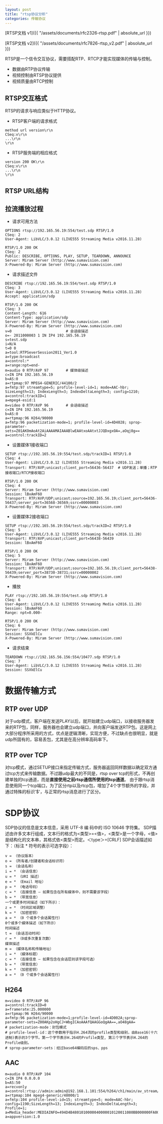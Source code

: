 ```yaml
---
layout: post
title: "rtsp协议分析"
categories: 传输协议
---
```


<!-- * toc
{:toc} -->

[RTSP文档 v1]({{ "/assets/documents/rfc2326-rtsp.pdf" | absolute_url }})

[RTSP文档 v2]({{ "/assets/documents/rfc7826-rtsp_v2.pdf" | absolute_url }})

RTSP是一个信令交互协议，需要搭配RTP、RTCP才能实现媒体的传输与控制。
- 数据由RTP协议传输
- 视频控制由RTSP协议提供
- 视频质量由RTCP控制

## RTSP交互格式
RTSP的请求与响应类似于HTTP协议。
- RTSP客户端的请求格式

```
method url version\r\n
CSeq:x\r\n
...\r\n
\r\n
```

- RTSP服务端的相应格式

```
version 200 OK\r\n
CSeq:x\r\n
...\r\n
\r\n
```

## RTSP URL结构

## 拉流播放过程
- 请求可用方法

```
OPTIONS rtsp://192.165.56.19:554/test.sdp RTSP/1.0
CSeq: 2
User-Agent: LibVLC/3.0.12 (LIVE555 Streaming Media v2016.11.28)
```

```
RTSP/1.0 200 OK
CSeq: 2
Public: DESCRIBE, OPTIONS, PLAY, SETUP, TEARDOWN, ANNOUNCE
Server: Miram Server (http://www.sumavision.com)
X-Powered-By: Miram Server (http://www.sumavision.com)
```

- 请求描述文件

```
DESCRIBE rtsp://192.165.56.19:554/test.sdp RTSP/1.0
CSeq: 3
User-Agent: LibVLC/3.0.12 (LIVE555 Streaming Media v2016.11.28)
Accept: application/sdp
```

```
RTSP/1.0 200 OK
CSeq: 3
Content-Length: 616
Content-Type: application/sdp
Server: Miram Server (http://www.sumavision.com)
X-Powered-By: Miram Server (http://www.sumavision.com)
v=0                         # 会话级描述
o=- 2011000003 1 IN IP4 192.165.56.19
s=test.sdp
i=N/A
t=0 0
a=tool:RTPSeverSession2011_Ver1.0
a=type:broadcast
a=control:*
a=range:npt=end-
m=audio 0 RTP/AVP 97        # 媒体级描述
c=IN IP4 192.165.56.19
b=AS:0
a=rtpmap:97 MPEG4-GENERIC/44100/2
a=fmtp:97 streamtype=5; profile-level-id=1; mode=AAC-hbr; SizeLength=13; IndexLength=3; IndexDeltaLength=3; config=1210;
a=control:trackID=1
a=mpeg4-esid:1
m=video 0 RTP/AVP 96        # 会话级描述
c=IN IP4 192.165.56.19
b=AS:0
a=rtpmap:96 H264/90000
a=fmtp:96 packetization-mode=1; profile-level-id=4D4028; sprop-parameter-sets=Z01AKOmAoAt2AiAAAAMAIAAABlwEAAtxoAAtxtJJQDxgxOA=,aOqj8g==
a=control:trackID=2
```

- 设置媒体1接收端口

```
SETUP rtsp://192.165.56.19:554/test.sdp/trackID=1 RTSP/1.0
CSeq: 4
User-Agent: LibVLC/3.0.12 (LIVE555 Streaming Media v2016.11.28)
Transport: RTP/AVP;unicast;client_port=56436-56437  # UDP发送；单播；RTP接收端口/RTCP接收端口
```

```
RTSP/1.0 200 OK
CSeq: 4
Server: Miram Server (http://www.sumavision.com)
Session: lBxAmF6O
Transport: RTP/AVP/UDP;unicast;source=192.165.56.19;client_port=56436-56437;server_port=36568-36569;ssrc=00000003
X-Powered-By: Miram Server (http://www.sumavision.com)
```

- 设置媒体2接收端口

```
SETUP rtsp://192.165.56.19:554/test.sdp/trackID=2 RTSP/1.0
CSeq: 5
User-Agent: LibVLC/3.0.12 (LIVE555 Streaming Media v2016.11.28)
Transport: RTP/AVP;unicast;client_port=56438-56439
Session: lBxAmF6O
```

```
RTSP/1.0 200 OK
CSeq: 5
Server: Miram Server (http://www.sumavision.com)
Session: lBxAmF6O
Transport: RTP/AVP/UDP;unicast;source=192.165.56.19;client_port=56438-56439;server_port=38730-38731;ssrc=00000002
X-Powered-By: Miram Server (http://www.sumavision.com)
```

- 播放

```
PLAY rtsp://192.165.56.19:554/test.sdp RTSP/1.0
CSeq: 6
User-Agent: LibVLC/3.0.12 (LIVE555 Streaming Media v2016.11.28)
Session: lBxAmF6O
Range: npt=0.000-
```

```
RTSP/1.0 200 OK
CSeq: 6
Server: Miram Server (http://www.sumavision.com)
Session: SSXkElCu
X-Powered-By: Miram Server (http://www.sumavision.com)
```

- 请求结束

```
TEARDOWN rtsp://192.165.56.156:554/10477.sdp RTSP/1.0
CSeq: 7
User-Agent: LibVLC/3.0.12 (LIVE555 Streaming Media v2016.11.28)
Session: SSXkElCu
```

# 数据传输方式
## RTP over UDP
对于udp模式，客户端在发送PLAY以后，就开始建立udp端口，以接收服务器发来的RTP包，同样，服务器也会建立udp端口，并向客户端发送RTP包。这是网上大部分程序所采用的方式，优点是逻辑清晰，实现方便，不过缺点也很明显，就是udp所固有的，容易丢包，尤其是在高分辨率高码率下。
## RTP over TCP
对tcp模式，通过SETUP接口来指定传输方式，服务器返回同样数据以确定双方通过tcp方式来传输数据。不过跟udp最大的不同是，rtsp over tcp的形式，不再创建单独的tcp通道，而是**直接使用之前rtsp通信所使用的tcp通道**。
由于跟rtsp消息使用同一个tcp端口，为了区分rtp以及rtcp包，增加了4个字节额外的字段，并通过特殊的标识'$'，与正常的rtsp消息进行了区分。

# SDP协议
SDP协议的信息是文本信息，采用 UTF-8 编 码中的 ISO 10646 字符集。
SDP描述由许多文本行组成，文本行的格式为<类型>=<值>，<类型>是一个字母，<值>是结构化的文本串，其格式依<类型>而定。＜type＞=<value>[CRLF]
SDP会话描述如下：（标注 * 符号的表示可选字段）：
```
v = （协议版本）          
o = （所有者/创建者和会话标识符） 
s = （会话名称） 
i = * （会话信息） 
u = * （URI 描述） 
e = * （Email 地址） 
p = * （电话号码） 
c = * （连接信息 ― 如果包含在所有媒体中，则不需要该字段） 
b = * （带宽信息） 
一个或更多时间描述（如下所示）：
z = * （时间区域调整） 
k = * （加密密钥） 
a = * （0 个或多个会话属性行） 
0个或多个媒体描述（如下所示） 
时间描述
t = （会话活动时间） 
r = * （0或多次重复次数）
媒体描述
m = （媒体名称和传输地址） 
i = * （媒体标题） 
c = * （连接信息 — 如果包含在会话层则该字段可选） 
b = * （带宽信息） 
k = * （加密密钥） 
a = * （0 个或多个会话属性行） 
```
## H264
```
m=video 0 RTP/AVP 96
a=control:trackID=0
a=framerate:25.000000
a=rtpmap:96 H264/90000
a=fmtp:96 packetization-mode=1;profile-level-id=4D002A;sprop-parameter-sets=Z00AKp2oHgCJ+WbgICAoAAAfQAAGGoQgAA==,aO48gAA=
# packetization-mode：封包模式
# profile-level-id：这个参数用于指示H.264流的profile类型和级别，由Base16(十六进制)表示的3个字节。第一个字节表示H.264的Profile类型, 第三个字节表示H.264的Profile级别。
# sprop-parameter-sets：经过base64编码后的sps、pps
```
## AAC
```
m=audio 0 RTP/AVP 104
c=IN IP4 0.0.0.0
b=AS:50
a=recvonly
a=control:rtsp://admin:admin@192.168.1.101:554/h264/ch1/main/av_stream/trackID=2
a=rtpmap:104 mpeg4-generic/48000/1
a=fmtp:104 profile-level-id=15; streamtype=5; mode=AAC-hbr; config=1190;SizeLength=13; IndexLength=3; IndexDeltaLength=3; Profile=1;
a=Media_header:MEDIAINFO=494D4B4801010000040000010120011080BB000000FA000000000000000000000000000000000000;
a=appversion:1.0
```


